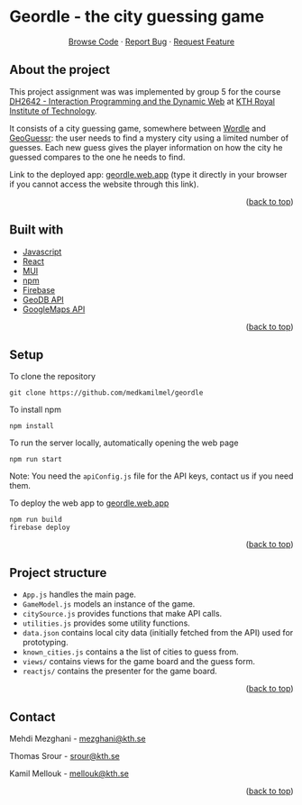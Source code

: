 # Geordle - the city guessing game

  <p align="center">
    <a href="https://github.com/medkamilmel/geordle">Browse Code</a>
    ·
    <a href="https://github.com/medkamilmel/geordle/issues">Report Bug</a>
    ·
    <a href="https://github.com/medkamilmel/geordle/issues">Request Feature</a>
  </p>

## About the project

This project assignment was was implemented by group 5 for the course [DH2642 - Interaction Programming and the Dynamic Web](https://www.kth.se/student/kurser/kurs/DH2642?l=en) at [KTH Royal Institute of Technology](kth.se).

It consists of a city guessing game, somewhere between [Wordle](https://www.nytimes.com/games/wordle/index.html) and [GeoGuessr](https://www.geoguessr.com/): the user needs to find a mystery city using a limited number of guesses. Each new guess gives the player information on how the city he guessed compares to the one he needs to find.

Link to the deployed app: [geordle.web.app](https://www.geordle.web.app) (type it directly in your browser if you cannot access the website through this link).

<p align="right">(<a href="#top">back to top</a>)</p>

## Built with
* [Javascript](https://www.javascript.com/)
* [React](https://reactjs.org/)
* [MUI](https://mui.com/)
* [npm](https://www.npmjs.com/)
* [Firebase](https://firebase.google.com/)
* [GeoDB API](https://rapidapi.com/wirefreethought/api/geodb-cities)
* [GoogleMaps API](https://react-google-maps-api-docs.netlify.app/)

<p align="right">(<a href="#top">back to top</a>)</p>

## Setup

To clone the repository
```
git clone https://github.com/medkamilmel/geordle
```

To install npm
```
npm install
```

To run the server locally, automatically opening the web page
```
npm run start
```
Note: You need the `apiConfig.js` file for the API keys, contact us if you need them.

To deploy the web app to [geordle.web.app](geordle.web.app)
```
npm run build
firebase deploy
```

<p align="right">(<a href="#top">back to top</a>)</p>

## Project structure

* `App.js` handles the main page.
* `GameModel.js` models an instance of the game.
* `citySource.js` provides functions that make API calls.
* `utilities.js` provides some utility functions.
* `data.json` contains local city data (initially fetched from the API) used for prototyping.
* `known_cities.js` contains a the list of cities to guess from.
* `views/` contains views for the game board and the guess form.
* `reactjs/` contains the presenter for the game board.

<p align="right">(<a href="#top">back to top</a>)</p>

## Contact

Mehdi Mezghani - [mezghani@kth.se](mailto:mezghani@kth.se)

Thomas Srour - [srour@kth.se](mailto:srour@kth.se)

Kamil Mellouk - [mellouk@kth.se](mailto:mellouk@kth.se)

<p align="right">(<a href="#top">back to top</a>)</p>